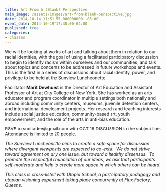 ```yaml
---
title: Art From A (Blank) Perspective
main_image: /assets/images/art-from-blank-perspective.jpg
date: 2014-10-14 11:51:55.000000000 -05:00
event_date: 2014-10-19T17:30:00-04:00
published: true
categories:
- Classes
---
```

<p>We will be looking at works of art and talking about them in relation to our racial identities, with the goal of using a facilitated participatory discussion to begin to identify racism within ourselves and our communities, and talk about topics and concerns to be addressed in future workshops and events. This is the first in a series of discussions about racial identity, power, and privilege to be held at the Sunview Luncheonette.</p>
<p>Facilitator <strong>Marit Dewhurst</strong> is the Director of Art Education and Assistant Professor of Art at City College of New York. She has worked as an arts educator and program coordinator in multiple settings both nationally and abroad including community centers, museums, juvenile detention centers, and international development projects. Her research and teaching interests include social justice education, community-based art, youth empowerment, and the role of the arts in anti-bias education.</p>
<p>RSVP to sunitadee@gmail.com with OCT 19 DISCUSSION in the subject line. Attendance is limited to 20 people.</p>
<p><i>The Sunview Luncheonette aims to create a safe space for discussion where divergent viewpoints are expected to co-exist.  We do not strive toward agreement on any one issue, but toward a healthy dissensus.  To promote the respectful enunciation of our ideas, we ask that participants self-moderate and help to create more space in which others can be heard.</i></p>
<p><i>This class is cross-listed with Utopia School, a participatory pedagogy and utopian visioning experiment taking place concurrently at Flux Factory, Queens.</i></p>
